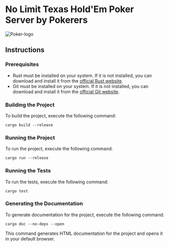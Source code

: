# No Limit Texas Hold'Em Poker Server by Pokerers

![Poker-logo](https://gitlab.ethz.ch/thherzog/nolimittexasholdem-client/-/raw/master/assets/poker_logo.png?raw=true)

## Instructions

### Prerequisites

- Rust must be installed on your system. If it is not installed, you can download and install it from
  the [official Rust website](https://www.rust-lang.org/tools/install).
- Git must be installed on your system. If it is not installed, you can download and install it from
  the [official Git website](https://git-scm.com/downloads).

### Building the Project

To build the project, execute the following command:

```
cargo build --release
```

### Running the Project

To run the project, execute the following command:

```
cargo run --release
```

### Running the Tests

To run the tests, execute the following command:

```
cargo test
```

### Generating the Documentation

To generate documentation for the project, execute the following command:

```
cargo doc --no-deps --open
```

This command generates HTML documentation for the project and opens it in your default browser.
